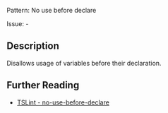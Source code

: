 Pattern: No use before declare

Issue: -

## Description

Disallows usage of variables before their declaration.

## Further Reading

* [TSLint - no-use-before-declare](https://palantir.github.io/tslint/rules/no-use-before-declare)